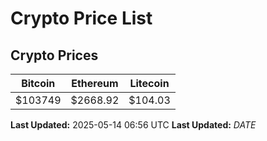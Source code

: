 # Crypto Price List

## Crypto Prices
| Bitcoin | Ethereum | Litecoin |
| ------- | -------- | -------- |
| $103749 | $2668.92 | $104.03 |
**Last Updated:** 2025-05-14 06:56 UTC
**Last Updated:** $DATE$
